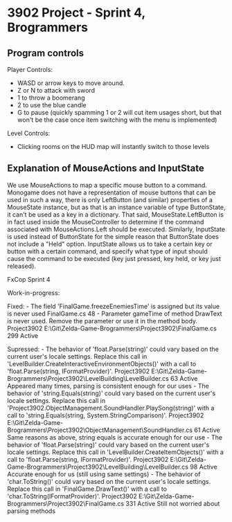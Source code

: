 # 3902 Project - Sprint 4, Brogrammers

## Program controls

Player Controls:
 - WASD or arrow keys to move around.
 - Z or N to attack with sword
 - 1 to throw a boomerang 
 - 2 to use the blue candle
 - G to pause
 (quickly spamming 1 or 2 will cut item usages short, but that won't be the case once item switching with the menu is implemented)

Level Controls:
 - Clicking rooms on the HUD map will instantly switch to those levels

## Explanation of MouseActions and InputState
We use MouseActions to map a specific mouse button to a command. Monogame does not have a representation of mouse buttons that can be used in such a way, there is only LeftButton (and similar) properties of a MouseState instance, but as that is an instance variable of type ButtonState, it can't be used as a key in a dictionary. That said, MouseState.LeftButton is in fact used inside the MouseController to determine if the command associated with MouseActions.Left should be executed. Similarly, InputState is used instead of ButtonState for the simple reason that ButtonState does not include a "Held" option. InputState allows us to take a certain key or button with a certain command, and specify what type of input should cause the command to be executed (key just pressed, key held, or key just released).

FxCop Sprint 4

Work-in-progress:

Fixed:
    - The field 'FinalGame.freezeEnemiesTime' is assigned but its value is never used	FinalGame.cs	48
    - Parameter gameTime of method DrawText is never used. Remove the parameter or use it in the method body.	Project3902	E:\Git\Zelda-Game-Brogrammers\Project3902\FinalGame.cs	299	Active


Supressed:
    - The behavior of 'float.Parse(string)' could vary based on the current user's locale settings. Replace this call in 'LevelBuilder.CreateInteractiveEnvironmentObjects()' with a call to 'float.Parse(string, IFormatProvider)'.	Project3902	E:\Git\Zelda-Game-Brogrammers\Project3902\LevelBuilding\LevelBuilder.cs	63	Active
        Appeared many times, parsing is consistent enough for our uses
    - The behavior of 'string.Equals(string)' could vary based on the current user's locale settings. Replace this call in 'Project3902.ObjectManagement.SoundHandler.PlaySong(string)' with a call to 'string.Equals(string, System.StringComparison)'.	Project3902	E:\Git\Zelda-Game-Brogrammers\Project3902\ObjectManagement\SoundHandler.cs	61	Active
        Same reasons as above, string equals is accurate enough for our use
    - The behavior of 'float.Parse(string)' could vary based on the current user's locale settings. Replace this call in 'LevelBuilder.CreateItemObjects()' with a call to 'float.Parse(string, IFormatProvider)'.	Project3902	E:\Git\Zelda-Game-Brogrammers\Project3902\LevelBuilding\LevelBuilder.cs	98	Active
        Accurate enough for us (still using same settings)
    - The behavior of 'char.ToString()' could vary based on the current user's locale settings. Replace this call in 'FinalGame.DrawText()' with a call to 'char.ToString(IFormatProvider)'.	Project3902	E:\Git\Zelda-Game-Brogrammers\Project3902\FinalGame.cs	331	Active
        Still not worried about parsing methods




